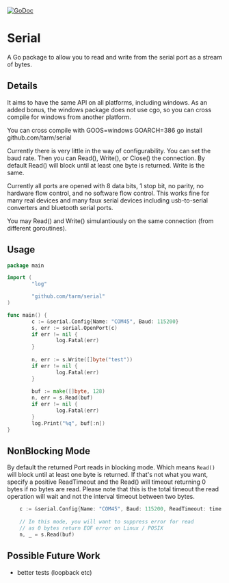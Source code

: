 [![GoDoc](https://godoc.org/github.com/tarm/serial?status.svg)](http://godoc.org/github.com/tarm/serial)

Serial
========
A Go package to allow you to read and write from the
serial port as a stream of bytes.

Details
-------
It aims to have the same API on all platforms, including windows.  As
an added bonus, the windows package does not use cgo, so you can cross
compile for windows from another platform.

You can cross compile with
   GOOS=windows GOARCH=386 go install github.com/tarm/serial

Currently there is very little in the way of configurability.  You can
set the baud rate.  Then you can Read(), Write(), or Close() the
connection.  By default Read() will block until at least one byte is
returned.  Write is the same.

Currently all ports are opened with 8 data bits, 1 stop bit, no
parity, no hardware flow control, and no software flow control.  This
works fine for many real devices and many faux serial devices
including usb-to-serial converters and bluetooth serial ports.

You may Read() and Write() simulantiously on the same connection (from
different goroutines).

Usage
-----
```go
package main

import (
        "log"

        "github.com/tarm/serial"
)

func main() {
        c := &serial.Config{Name: "COM45", Baud: 115200}
        s, err := serial.OpenPort(c)
        if err != nil {
                log.Fatal(err)
        }
        
        n, err := s.Write([]byte("test"))
        if err != nil {
                log.Fatal(err)
        }
        
        buf := make([]byte, 128)
        n, err = s.Read(buf)
        if err != nil {
                log.Fatal(err)
        }
        log.Print("%q", buf[:n])
}
```

NonBlocking Mode
----------------
By default the returned Port reads in blocking mode. Which means
`Read()` will block until at least one byte is returned. If that's not
what you want, specify a positive ReadTimeout and the Read() will
timeout returning 0 bytes if no bytes are read.  Please note that this
is the total timeout the read operation will wait and not the interval
timeout between two bytes.

```go
	c := &serial.Config{Name: "COM45", Baud: 115200, ReadTimeout: time.Second * 5}
	
	// In this mode, you will want to suppress error for read
	// as 0 bytes return EOF error on Linux / POSIX
	n, _ = s.Read(buf)
```

Possible Future Work
-------------------- 
- better tests (loopback etc)
